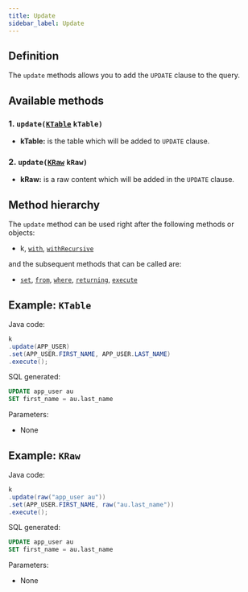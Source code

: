 ```yaml
---
title: Update
sidebar_label: Update
---
```


## Definition

The `update` methods allows you to add the `UPDATE` clause to the query.

## Available methods

### 1. `update(`[`KTable`](/docs/misc/ktable) `kTable)`

- **kTable:** is the table which will be added to `UPDATE` clause.

### 2. `update(`[`KRaw`](/docs/misc/select-list-values#7-kraw) `kRaw)`

- **kRaw:** is a raw content which will be added in the `UPDATE` clause.

## Method hierarchy

The `update` method can be used right after the following methods or objects:

- k, [`with`](/docs/update-statement/with), [`withRecursive`](/docs/update-statement/with)

and the subsequent methods that can be called are:

- [`set`](/docs/update-statement/set/), [`from`](/docs/update-statement/from/), [`where`](/docs/update-statement/where/), [`returning`](/docs/update-statement/returning), [`execute`](/docs/select-statement/select/)

## Example: `KTable`

Java code:

```java
k
.update(APP_USER)
.set(APP_USER.FIRST_NAME, APP_USER.LAST_NAME)
.execute();
```

SQL generated:

```sql
UPDATE app_user au
SET first_name = au.last_name
```

Parameters:

- None

## Example: `KRaw`

Java code:

```java
k
.update(raw("app_user au"))
.set(APP_USER.FIRST_NAME, raw("au.last_name"))
.execute();
```

SQL generated:

```sql
UPDATE app_user au
SET first_name = au.last_name
```

Parameters:

- None
